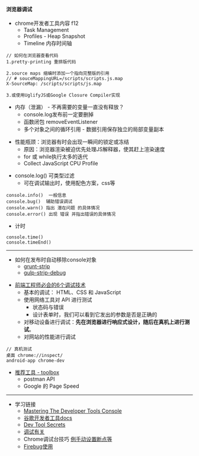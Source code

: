 #### **浏览器调试**
+ chrome开发者工具内容 f12
	* Task Management
	* Profiles - Heap Snapshot
	* Timeline 内存时间轴
	
```
// 如何在浏览器查看代码
1.pretty-printing 重排版代码

2.source maps 缩编时添加一个指向完整版的引用
// # souceMappingURL=/scripts/scripts.js.map
X-SourceMap: /scripts/scripts/js.map

3.或使用UglifyJS或Google Closure Compiler实现
```
* 内存（泄漏） - 不再需要的变量一直没有释放？
	* console.log发布前一定要删掉
   *  函数闭包 removeEventListener
   *  多个对象之间的循环引用 - 数据引用保存独立的局部变量副本
+ 性能瓶颈：浏览器有时会出现一瞬间的锁定或冻结
    + 原因：浏览器渲染被迫优先处理JS解释器，使其赶上渲染速度
    + for 或 while执行太多的迭代
    + Collect JavaScript CPU Profile
* console.log()  可类型过滤
	* 可在调试输出时，使用配色方案，css等
	
```
console.info()  一般信息
console.bug()  辅助错误调试
console.warn() 指出 潜在问题 的具体情况
console.error() 出现 错误 并指出错误的具体情况
```
* 计时

```
console.time()
console.timeEnd()
```

------------

+ 如何在发布时自动移除console对象
	+ [grunt-strip](https://github.com/jsoverson/grunt-strip)
	+ [gulp-strip-debug](https://github.com/sindresorhus/gulp-strip-debug)
* [前端工程师必会的6个调试技术](https://read.douban.com/reader/column/5945187/chapter/30774228/)
	* 基本的调试： HTML、CSS 和 JavaScript
    * 使用网络工具对 API 进行测试
    	* 状态码与错误
    	* 设计表单时，我们可以看到它发出的参数是否是正确的
    * 对移动设备进行调试：**先在浏览器进行响应式设计，随后在真机上进行测试**。
    * 对网站的性能进行调试
    
```
// 真机测试
桌面 chrome://inspect/
android-app chrome-dev 
```
* [推荐工具 - toolbox](https://github.com/phodal/toolbox)
	* postman API
   *  Google 的 Page Speed
    
------------

+ 学习链接
    + [Mastering The Developer Tools Console](http://blog.teamtreehouse.com/mastering-developer-tools-console)
    + [谷歌开发者工具docs](https://developers.google.com/web/tools/chrome-devtools/memory-problems/?utm_source=dcc&utm_medium=redirect&utm_campaign=2016q3)
    + [Dev Tool Secrets](http://devtoolsecrets.com/)
    + [调试有关](http://www.jb51.net/article/58570.htm)
	+ Chrome调试台技巧 [例手动设置断点等](http://www.open-open.com/lib/view/open1416809904055.html)
	+ [Firebug使用](http://www.ruanyifeng.com/blog/2011/03/firebug_console_tutorial.html)
